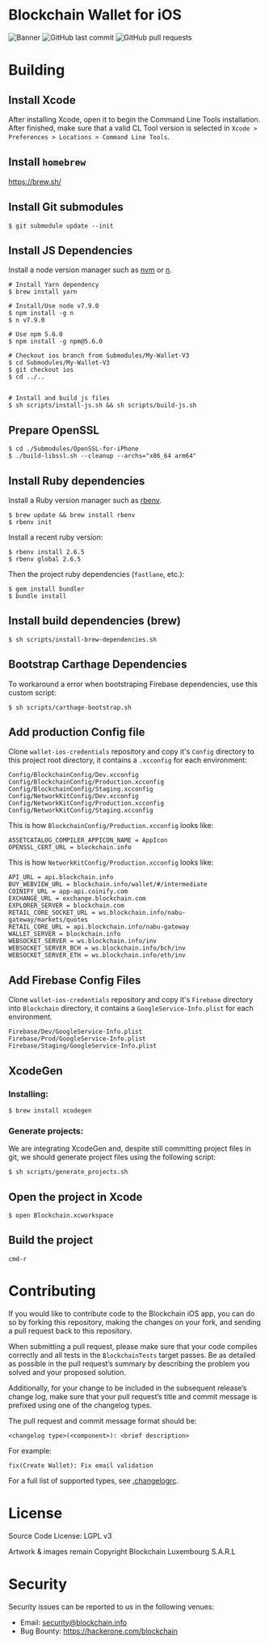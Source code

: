 # Blockchain Wallet for iOS

![Banner](Documentation/Other/github_banner.png)
![GitHub last commit](https://img.shields.io/github/last-commit/blockchain/My-Wallet-V3-iOS.svg)
![GitHub pull requests](https://img.shields.io/github/issues-pr/blockchain/My-Wallet-V3-iOS.svg)

# Building

## Install Xcode

After installing Xcode, open it to begin the Command Line Tools installation. After finished, make sure that a valid CL Tool version is selected in `Xcode > Preferences > Locations > Command Line Tools`.


## Install `homebrew`

https://brew.sh/

## Install Git submodules

    $ git submodule update --init

## Install JS Dependencies

Install a node version manager such as [nvm](https://github.com/creationix/nvm) or [n](https://github.com/tj/n).

    # Install Yarn dependency
    $ brew install yarn

    # Install/Use node v7.9.0
    $ npm install -g n
    $ n v7.9.0

    # Use npm 5.6.0
    $ npm install -g npm@5.6.0

    # Checkout ios branch from Submodules/My-Wallet-V3
    $ cd Submodules/My-Wallet-V3
    $ git checkout ios
    $ cd ../..


    # Install and build js files
    $ sh scripts/install-js.sh && sh scripts/build-js.sh

## Prepare OpenSSL

    $ cd ./Submodules/OpenSSL-for-iPhone
    $ ./build-libssl.sh --cleanup --archs="x86_64 arm64"

## Install Ruby dependencies

Install a Ruby version manager such as [rbenv](https://github.com/rbenv/rbenv).

    $ brew update && brew install rbenv
    $ rbenv init

Install a recent ruby version:

    $ rbenv install 2.6.5
    $ rbenv global 2.6.5

Then the project ruby dependencies (`fastlane`, etc.):

    $ gem install bundler
    $ bundle install

## Install build dependencies (brew)

    $ sh scripts/install-brew-dependencies.sh

## Bootstrap Carthage Dependencies

To workaround a error when bootstraping Firebase dependencies, use this custom script:

    $ sh scripts/carthage-bootstrap.sh

## Add production Config file

Clone `wallet-ios-credentials` repository and copy it's `Config` directory to this project root directory, it contains a `.xcconfig` for each environment:
```
Config/BlockchainConfig/Dev.xcconfig
Config/BlockchainConfig/Production.xcconfig
Config/BlockchainConfig/Staging.xcconfig
Config/NetworkKitConfig/Dev.xcconfig
Config/NetworkKitConfig/Production.xcconfig
Config/NetworkKitConfig/Staging.xcconfig
```

This is how `BlockchainConfig/Production.xcconfig` looks like:
```
ASSETCATALOG_COMPILER_APPICON_NAME = AppIcon
OPENSSL_CERT_URL = blockchain.info
```

This is how `NetworkKitConfig/Production.xcconfig` looks like:
```
API_URL = api.blockchain.info
BUY_WEBVIEW_URL = blockchain.info/wallet/#/intermediate
COINIFY_URL = app-api.coinify.com
EXCHANGE_URL = exchange.blockchain.com
EXPLORER_SERVER = blockchain.com
RETAIL_CORE_SOCKET_URL = ws.blockchain.info/nabu-gateway/markets/quotes
RETAIL_CORE_URL = api.blockchain.info/nabu-gateway
WALLET_SERVER = blockchain.info
WEBSOCKET_SERVER = ws.blockchain.info/inv
WEBSOCKET_SERVER_BCH = ws.blockchain.info/bch/inv
WEBSOCKET_SERVER_ETH = ws.blockchain.info/eth/inv
```
## Add Firebase Config Files

Clone `wallet-ios-credentials` repository and copy it's `Firebase` directory into `Blockchain` directory, it contains a `GoogleService-Info.plist` for each environment.
```
Firebase/Dev/GoogleService-Info.plist
Firebase/Prod/GoogleService-Info.plist
Firebase/Staging/GoogleService-Info.plist
```

## XcodeGen

### Installing:

    $ brew install xcodegen

### Generate projects:

We are integrating XcodeGen and, despite still committing project files in git, we should generate project files using the following script:

    $ sh scripts/generate_projects.sh

## Open the project in Xcode

    $ open Blockchain.xcworkspace

## Build the project

    cmd-r

# Contributing

If you would like to contribute code to the Blockchain iOS app, you can do so by forking this repository, making the changes on your fork, and sending a pull request back to this repository.

When submitting a pull request, please make sure that your code compiles correctly and all tests in the `BlockchainTests` target passes. Be as detailed as possible in the pull request’s summary by describing the problem you solved and your proposed solution.

Additionally, for your change to be included in the subsequent release’s change log, make sure that your pull request’s title and commit message is prefixed using one of the changelog types.

The pull request and commit message format should be:

```
<changelog type>(<component>): <brief description>
```

For example:

```
fix(Create Wallet): Fix email validation
```

For a full list of supported types, see [.changelogrc](https://github.com/blockchain/My-Wallet-V3-iOS/blob/dev/.changelogrc#L6...L69).

# License

Source Code License: LGPL v3

Artwork & images remain Copyright Blockchain Luxembourg S.A.R.L

# Security

Security issues can be reported to us in the following venues:
* Email: security@blockchain.info
* Bug Bounty: https://hackerone.com/blockchain
